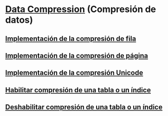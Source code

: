 # [Data Compression](data-compression.md) (Compresión de datos)
## [Implementación de la compresión de fila](row-compression-implementation.md)
## [Implementación de la compresión de página](page-compression-implementation.md)
## [Implementación de la compresión Unicode](unicode-compression-implementation.md)
## [Habilitar compresión de una tabla o un índice](enable-compression-on-a-table-or-index.md)
## [Deshabilitar compresión de una tabla o un índice](disable-compression-on-a-table-or-index.md)
